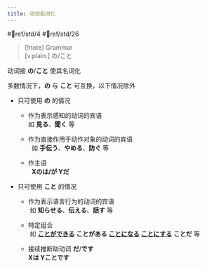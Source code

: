 ```yaml
---
title: 动词名词化
---
```

 #📖ref/std/4 #📖ref/std/26  

> [!note] Grammar  
> [v.plain.] の/こと  

动词接 **の**/**こと** 使其名词化  

多数情况下，**の** 与 **こと** 可互换，以下情况除外  

- 只可使用 **の** 的情况  
  - 作为表示感知的动词的宾语  
  如 **見る**、**聞く** 等  

  - 作为直接作用于动作对象的动词的宾语  
  如 **手伝う**、**やめる**、**防ぐ** 等  

  - 作主语  
  **Xのは/が Yだ**  

- 只可使用 **こと** 的情况  
  - 作为表示语言行为的动词的宾语  
  如 **知らせる**、**伝える**、**話す** 等  

  - 特定组合  
  如 [**ことができる**](../9.sentence_pattern/できる.md#表示允许) **ことがある** [**ことになる**](../9.sentence_pattern/になる.md#表示意志) [**ことにする**](../9.sentence_pattern/にする.md#表示意志) **ことだ** 等  

  - 接续推断助动词 **だ**/**です**  
   **Xは Yことです**  
